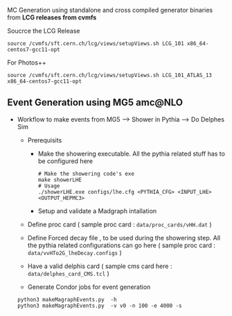 MC Generation using standalone and cross compiled generator binaries from **LCG releases from cvmfs**

Soucrce the LCG Release
```
source /cvmfs/sft.cern.ch/lcg/views/setupViews.sh LCG_101 x86_64-centos7-gcc11-opt 
```
For Photos++
```
source /cvmfs/sft.cern.ch/lcg/views/setupViews.sh LCG_101_ATLAS_13  x86_64-centos7-gcc11-opt
```

## Event Generation using MG5 amc@NLO
- Workflow to make events from MG5 --> Shower in Pythia --> Do Delphes Sim
  - Prerequisits
    - Make the showering executable. All the pythia related stuff has to be configured here 
        ```
        # Make the showering code's exe
        make showerLHE
        # Usage
        ./showerLHE.exe configs/lhe.cfg <PYTHIA_CFG> <INPUT_LHE> <OUTPUT_HEPMC3>
        ```
    - Setup and validate a Madgraph intallation
        
  - Define proc card ( sample proc card : `data/proc_cards/vHH.dat` )
  - Define Forced decay file , to be used during the showering step. All the pythia related configurations can go here ( sample proc card : `data/vvHTo2G_lheDecay.configs` )
  - Have a valid delphis card ( sample cms card here : `data/delphes_card_CMS.tcl` )
  - Generate Condor jobs for event generation
  ```
  python3 makeMagraphEvents.py  -h
  python3 makeMagraphEvents.py  -v v0 -n 100 -e 4000 -s
  ```

